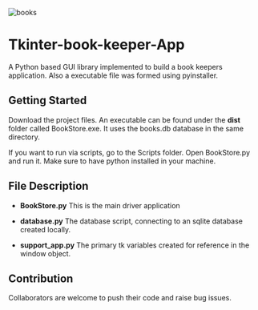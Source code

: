 ![books](https://user-images.githubusercontent.com/18365101/32381155-0698e68e-c0d8-11e7-8284-e46f7e53110e.png)
# Tkinter-book-keeper-App
A Python based GUI library implemented to build a book keepers application. Also a executable file was formed using pyinstaller.

## Getting Started
Download the project files. An executable can be found under the **dist** folder called BookStore.exe. It uses the books.db database in the same directory.

If you want to run via scripts, go to the Scripts folder. Open BookStore.py and run it. Make sure to have python installed in your machine.

## File Description
- **BookStore.py**
This is the main driver application

- **database.py**
The database script, connecting to an sqlite database created locally.

- **support_app.py**
The primary tk variables created for reference in the window object.

## Contribution
Collaborators are welcome to push their code and raise bug issues.


